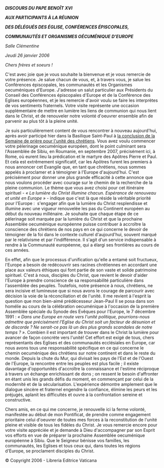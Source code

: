 ***DISCOURS DU PAPE BENOÎT XVI***

***AUX PARTICIPANTS À LA RÉUNION***

***DES DÉLÉGUÉS DES ÉGLISE, CONFÉRENCES ÉPISCOPALES,***

***COMMUNAUTÉS ET ORGANISMES OÉCUMÉNIQUE D'EUROPE***

*Salle Clémentine*

*Jeudi 26 janvier 2006*

*Chers frères et soeurs !*

C'est avec joie que je vous souhaite la bienvenue et je vous remercie de votre présence. Je salue chacun de vous, et, à travers vous, je salue les Conférences épiscopales, les communautés et les Organismes oecuméniques d'Europe. J'adresse un salut particulier aux Présidents du Conseil des Conférences épiscopales d'Europe et de la Conférence des Eglises européennes, et je les remercie d'avoir voulu se faire les interprètes de vos sentiments fraternels. Votre visite représente une occasion supplémentaire de mettre en lumière les liens de communion qui nous lient dans le Christ, et de renouveler notre volonté d'oeuvrer ensemble afin de parvenir au plus tôt à la pleine unité.

Je suis particulièrement content de vous rencontrer à nouveau aujourd'hui, après avoir participé hier dans la Basilique Saint-Paul à [la conclusion de la Semaine de prière pour l'unité des chrétiens](/content/benedict-xvi/fr/homilies/2006/documents/hf_ben-xvi_hom_20060125_conversion-st-paul.html). Vous avez voulu commencer votre pèlerinage oecuménique européen, dont le point culminant sera l'Assemblée de Sibiu, en Roumanie, en septembre 2007, précisément ici, à Rome, où eurent lieu la prédication et le martyre des Apôtres Pierre et Paul. Et cela est extrêmement significatif, car les Apôtres furent les premiers à nous annoncer cet Evangile que, en tant que chrétiens, nous sommes appelés à proclamer et à témoigner à l'Europe d'aujourd'hui. C'est précisément pour donner une plus grande efficacité à cette annonce que nous voulons procéder avec courage sur le chemin de la recherche de la pleine communion. Le thème que vous avez choisi pour cet itinéraire spirituel - *« *La lumière du Christ illumine chacun. Espérance de renouveau et unité en Europe* »* - indique que c'est là que réside la véritable priorité pour l'Europe :  s'engager afin que la lumière du Christ resplendisse et illumine avec une vigueur renouvelée les pas du Continent européen au début du nouveau millénaire. Je souhaite que chaque étape de ce pèlerinage soit marquée par la lumière du Christ et que la prochaine Assemblée oecuménique européenne puisse contribuer à accroître la conscience des chrétiens de nos pays en ce qui concerne le devoir de témoigner de la foi dans le contexte culturel d'aujourd'hui, souvent marqué par le relativisme et par l'indifférence. Il s'agit d'un service indispensable à rendre à la Communauté européenne, qui a élargi ses frontières au cours de ces années.

En effet, afin que le processus d'unification qu'elle a entamé soit fructueux, l'Europe a besoin de redécouvrir ses racines chrétiennes en accordant une place aux valeurs éthiques qui font partie de son vaste et solide patrimoine spirituel. C'est à nous, disciples du Christ, que revient le devoir d'aider l'Europe à prendre conscience de sa responsabilité particulière dans l'assemblée des peuples. Toutefois, notre présence à nous, chrétiens, ne sera incisive et lumineuse que si nous avons le courage de parcourir avec décision la voie de la réconciliation et de l'unité. Il me revient à l'esprit la question que mon bien-aimé prédécesseur Jean-Paul II se posa dans son homélie au cours de la célébration oecuménique à l'occasion de la première Assemblée spéciale du Synode des Evêques pour l'Europe, le 7 décembre 1991 : *« *Dans une Europe en route vers l'unité politique, pourrions-nous admettre que précisément l'Eglise du Christ soit un facteur de désunion et de discorde ? Ne serait-ce pas là un des plus grands scandales de notre temps ?* »*. Combien il est important de trouver dans le Christ la lumière pour avancer de façon concrète vers l'unité! Cet effort est exigé de tous, chers représentants des Eglises et des communautés ecclésiales en Europe, car nous avons tous une responsabilité spécifique en ce qui concerne le chemin oecuménique des chrétiens sur notre continent et dans le reste du monde. Depuis la chute du Mur, qui divisait les pays de l'Est et de l'Ouest de l'Europe, la rencontre entre les peuples est plus facile ; il existe davantage d'opportunités d'accroître la connaissance et l'estime réciproque à travers un échange enrichissant de dons ; on ressent le besoin d'affronter en étant unis les grands défis du moment, en commençant par celui de la modernité et de la sécularisation. L'expérience démontre amplement que le dialogue sincère et fraternel engendre la confiance, élimine les peurs et les préjugés, aplanit les difficultés et ouvre à la confrontation sereine et constructive.

Chers amis, en ce qui me concerne, je renouvelle ici la ferme volonté, manifestée au début de mon Pontificat, de prendre comme engagement prioritaire celui d'oeuvrer de toutes mes forces à la reconstitution de l'unité pleine et visible de tous les fidèles du Christ. Je vous remercie encore pour votre visite appréciée et je demande à Dieu d'accompagner par son Esprit vos efforts en vue de préparer la prochaine Assemblée oecuménique européenne à Sibiu. Que le Seigneur bénisse vos familles, les communautés, les Eglises et tous ceux qui, dans toutes les régions d'Europe, se proclament disciples du Christ.

© Copyright 2006 - Libreria Editrice Vaticana